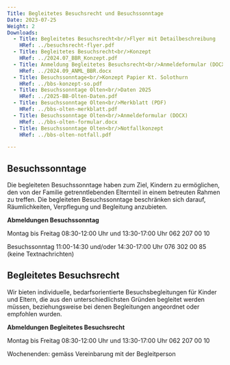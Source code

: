 ```yaml
---
Title: Begleitetes Besuchsrecht und Besuchssonntage
Date: 2023-07-25
Weight: 2
Downloads:
  - Title: Begleitetes Besuchsrecht<br/>Flyer mit Detailbeschreibung
    HRef: ../besuchsrecht-flyer.pdf 
  - Title: Begleitetes Besuchsrecht<br/>Konzept
    HRef: ../2024.07_BBR_Konzept.pdf
  - Title: Anmeldung Begleitetes Besuchsrecht<br/>Anmeldeformular (DOCX)
    HRef: ../2024.09_ANML_BBR.docx
  - Title: Besuchssonntage<br/>Konzept Papier Kt. Solothurn
    HRef: ../bbs-konzept-so.pdf
  - Title: Besuchssonntage Olten<br/>Daten 2025
    HRef: ../2025-BB-Olten-Daten.pdf    
  - Title: Besuchssonntage Olten<br/>Merkblatt (PDF)
    HRef: ../bbs-olten-merkblatt.pdf
  - Title: Besuchssonntage Olten<br/>Anmeldeformular (DOCX)
    HRef: ../bbs-olten-formular.docx
  - Title: Besuchssonntage Olten<br/>Notfallkonzept
    HRef: ../bbs-olten-notfall.pdf

---
```


## Besuchssonntage

Die begleiteten Besuchssonntage haben zum Ziel, Kindern zu ermöglichen, den von der Familie getrenntlebenden Elternteil in einem betreuten Rahmen zu treffen. Die begleiteten Besuchssonntage beschränken sich darauf, Räumlichkeiten, Verpflegung und Begleitung anzubieten.

**Abmeldungen Besuchssonntag**

Montag bis Freitag 08:30-12:00 Uhr und 13:30-17:00 Uhr 062 207 00 10

Besuchssonntag 11:00-14:30 und/oder 14:30-17:00 Uhr 076 302 00 85 (keine Textnachrichten)


## Begleitetes Besuchsrecht

Wir bieten individuelle, bedarfsorientierte Besuchsbegleitungen für Kinder
und Eltern, die aus den unterschiedlichsten Gründen begleitet werden
müssen, beziehungsweise bei denen Begleitungen angeordnet oder
empfohlen wurden.

**Abmeldungen Begleitetes Besuchsrecht**

Montag bis Freitag 08:30-12:00 Uhr und 13:30-17:00 Uhr 062 207 00 10

Wochenenden: gemäss Vereinbarung mit der Begleitperson